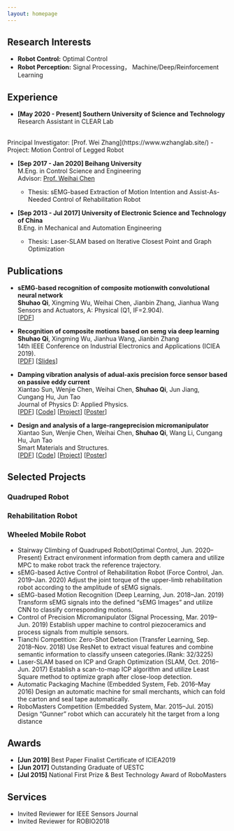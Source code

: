 ```yaml
---
layout: homepage
---
```


## Research Interests

- **Robot Control:** Optimal Control
- **Robot Perception:** Signal Processing， Machine/Deep/Reinforcement Learning

## Experience

- **[May 2020 - Present] Southern University of Science and Technology**
  <br>
  Research Assistant in CLEAR Lab
 <br>
  Principal Investigator: [Prof. Wei Zhang](https://www.wzhanglab.site/)
  - Project: Motion Control of Legged Robot 


- **[Sep 2017 - Jan 2020] Beihang University**
  <br>
  M.Eng. in Control Science and Engineering 
  <br> 
  Advisor: [Prof. Weihai Chen](https://dept3.buaa.edu.cn/szjs/zzjs/dgdzjxsyzx1/js/cwh.htm)
  <br>
  - Thesis: sEMG-based Extraction of Motion Intention and Assist-As-Needed Control of Rehabilitation Robot

- **[Sep 2013 - Jul 2017] University of Electronic Science and Technology of China**
  <br>
  B.Eng. in Mechanical and Automation Engineering
  <br>
  - Thesis: Laser-SLAM based on Iterative Closest Point and Graph Optimization
  

  

## Publications

- **sEMG-based recognition of composite motionwith convolutional neural network**
  <br>
  **Shuhao Qi**, Xingming Wu, Weihai Chen, Jianbin Zhang, Jianhua Wang
  <br>
  Sensors and Actuators, A: Physical (Q1, IF=2.904).
  <br>
  [[PDF](https://arxiv.org/pdf/2002.10211.pdf)] 

- **Recognition of composite motions based on semg via deep learning**
  <br>
  **Shuhao Qi**, Xingming Wu, Jianhua Wang, Jianbin Zhang
  <br>
  14th IEEE Conference on Industrial Electronics and Applications (ICIEA 2019).
  <br>
  [[PDF](http://papers.nips.cc/paper/9216-learning-to-self-train-for-semi-supervised-few-shot-classification.pdf)] [[Slides](https://people.mpi-inf.mpg.de/~yaliu/files/learning-to-self-train-poster.pdf)]

- **Damping vibration analysis of adual-axis precision force sensor based on passive eddy current**
  <br>
  Xiantao Sun, Wenjie Chen, Weihai Chen, **Shuhao Qi**, Jun Jiang, Cungang Hu, Jun Tao
  <br>
  Journal of Physics D: Applied Physics.
  <br>
  [[PDF](http://openaccess.thecvf.com/content_CVPR_2019/papers/Sun_Meta-Transfer_Learning_for_Few-Shot_Learning_CVPR_2019_paper.pdf)] [[Code](https://github.com/yaoyao-liu/meta-transfer-learning)] [[Project](https://mtl.yyliu.net/)] [[Poster](https://people.mpi-inf.mpg.de/~yaliu/files/meta-transfer-learning-poster.pdf)]

- **Design and analysis of a large-rangeprecision micromanipulator**
  <br>
  Xiantao Sun, Wenjie Chen, Weihai Chen, **Shuhao Qi**, Wang Li, Cungang Hu, Jun Tao
  <br>
  Smart Materials and Structures.
  <br>
  [[PDF](http://openaccess.thecvf.com/content_CVPR_2019/papers/Sun_Meta-Transfer_Learning_for_Few-Shot_Learning_CVPR_2019_paper.pdf)] [[Code](https://github.com/yaoyao-liu/meta-transfer-learning)] [[Project](https://mtl.yyliu.net/)] [[Poster](https://people.mpi-inf.mpg.de/~yaliu/files/meta-transfer-learning-poster.pdf)]



## Selected Projects

### Quadruped Robot

### Rehabilitation Robot

### Wheeled Mobile Robot

- Stairway Climbing of Quadruped Robot(Optimal Control, Jun. 2020–Present)
  Extract environment information from depth camera and utilize MPC to make robot track the reference trajectory.
- sEMG-based Active Control of Rehabilitation Robot (Force Control, Jan. 2019–Jan. 2020)
  Adjust the joint torque of the upper-limb rehabilitation robot according to the amplitude of sEMG signals.
- sEMG-based Motion Recognition (Deep Learning, Jun. 2018–Jan. 2019)
  Transform sEMG signals into the defined “sEMG Images” and utilize CNN to classify corresponding motions.
- Control of Precision Micromanipulator (Signal Processing, Mar. 2019–Jun. 2019)
  Establish upper machine to control piezoceramics and process signals from multiple sensors.
- Tianchi Competition: Zero-Shot Detection (Transfer Learning, Sep. 2018–Nov. 2018)
  Use ResNet to extract visual features and combine semantic information to classify unseen categories.(Rank: 32/3225)
- Laser-SLAM based on ICP and Graph Optimization (SLAM, Oct. 2016–Jun. 2017)
  Establish a scan-to-map ICP algorithm and utilize Least Square method to optimize graph after close-loop detection.
- Automatic Packaging Machine (Embedded System, Feb. 2016–May 2016)
  Design an automatic machine for small merchants, which can fold the carton and seal tape automatically.
- RoboMasters Competition (Embedded System, Mar. 2015–Jul. 2015)
  Design “Gunner” robot which can accurately hit the target from a long distance


## Awards
- **[Jun 2019]** Best Paper Finalist Certificate of ICIEA2019
- **[Jun 2017]** Outstanding Graduate of UESTC
- **[Jul 2015]** National First Prize & Best Technology Award of RoboMasters


## Services
- Invited Reviewer for IEEE Sensors Journal
- Invited Reviewer for ROBIO2018 
